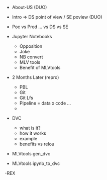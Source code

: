 - About-US (DUO)
- Intro => DS point of view / SE poview (DUO)
- Poc vs Prod ... vs DS vs SE
- Jupyter Notebooks
     - Opposition
     - Joke
     - NB convert
     - MLV tools
     - Benefit of MLVtools
     
- 2 Months Later (repro)
     - PBL
     - Git 
     - Git Lfs
     - Pipeline = data x code ...
     -
- DVC 
    - what is it?
    - how it works
    - example
    - benefits vs relou
- MLVtools gen_dvc
- MLVtools ipynb_to_dvc

-REX